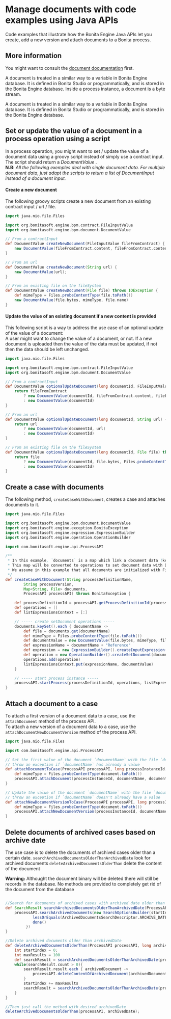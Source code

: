 # Manage documents with code examples using Java APIs

Code examples that illustrate how the Bonita Engine Java APIs let you create, add a new version and attach documents to a Bonita process.  

## More information

You might want to consult the [document documentation](documents.md) first.

A document is treated in a similar way to a variable in Bonita Engine database. It is defined in Bonita Studio or programmatically, and is stored in the Bonita Engine database. Inside a process instance, a document is a byte stream.

A document is treated in a similar way to a variable in Bonita Engine database. It is defined in Bonita Studio or programmatically, and is stored in the Bonita Engine database.

## Set or update the value of a document in a process operation using a script

In a process operation, you might want to set / update the value of a document data using a groovy script instead of simply use a contract input.  
The script should return a _DocumentValue_ .  
**N.B**: _All the following exemples deal with single document data. For multiple document data, just adapt the scripts to return a list  of DocumentInput instead of a document input._  

#### Create a new document

The following groovy scripts create a new document from an existing contract input / url / file.

```groovy
import java.nio.file.Files

import org.bonitasoft.engine.bpm.contract.FileInputValue
import org.bonitasoft.engine.bpm.document.DocumentValue

// From a contractInput
def DocumentValue createNewDocument(FileInputValue fileFromContract) {
    new DocumentValue(fileFromContract.content, fileFromContract.contentType, fileFromContract.fileName)
}

// From an url
def DocumentValue createNewDocument(String url) {
    new DocumentValue(url);
}

// From an existing file on the fileSystem
def DocumentValue createNewDocument(File file) throws IOException {
    def mimeType = Files.probeContentType(file.toPath())
    new DocumentValue(file.bytes, mimeType, file.name)
}
```

#### Update the value of an existing document if a new content is provided

This following script is a way to address the use case of an optional update of the value of a document:  
A user might want to change the value of a document, or not. If a new document is uploaded then the value of the data must be updated, if not then the data should be left unchanged.  

```groovy
import java.nio.file.Files

import org.bonitasoft.engine.bpm.contract.FileInputValue
import org.bonitasoft.engine.bpm.document.DocumentValue

// From a contractInput
def DocumentValue optionalUpdateDocument(long documentId, FileInputValue fileFromContract) {
    return fileFromContract 
        ? new DocumentValue(documentId, fileFromContract.content, fileFromContract.contentType, fileFromContract.fileName)
        : new DocumentValue(documentId)
}

// From an url
def DocumentValue optionalUpdateDocument(long documentId, String url) {
    return url
        ? new DocumentValue(documentId, url)
        : new DocumentValue(documentId)
}

// From an existing file on the fileSystem
def DocumentValue optionalUpdateDocument(long documentId, File file) throws IOException {
    return file
        ? new DocumentValue(documentId, file.bytes, Files.probeContentType(file.toPath()), file.name)
        : new DocumentValue(documentId)
}
```

## Create a case with documents

The following method, `createCaseWithDocument`, creates a case and attaches documents to it.  

```groovy
import java.nio.file.Files

import org.bonitasoft.engine.bpm.document.DocumentValue
import org.bonitasoft.engine.exception.BonitaException
import org.bonitasoft.engine.expression.ExpressionBuilder
import org.bonitasoft.engine.operation.OperationBuilder

import com.bonitasoft.engine.api.ProcessAPI

/**
 * In this example, `documents` is a map which link a document data (key) to a file (value)
 * This map will be converted to operations to set document data with DocumentValue
 * We assume in this example that all documents are initialized with Files (i.e contents), it could be URLs! 
 */
def createCaseWithDocument(String processDefinitionName,
        String processVersion,
        Map<String, File> documents,
        ProcessAPI processAPI) throws BonitaException {

    def processDefinitionId = processAPI.getProcessDefinitionId(processDefinitionName, processVersion)
    def operations = []
    def listExpressionsContext = [:]

    // ----- create setDocument operations -----
    documents.keySet().each { documentName ->
        def file = documents.get(documentName)
        def mimeType = Files.probeContentType(file.toPath())
        def documentValue = new DocumentValue(file.bytes, mimeType, file.name)
        def expressionName = documentName + "Reference"
        def expression = new ExpressionBuilder().createInputExpression(expressionName, DocumentValue.class.getName())
        def operation = new OperationBuilder().createSetDocument(documentName, expression)
        operations.add(operation)
        listExpressionsContext.put(expressionName, documentValue)
    }

    // ----- start process instance -----
    processAPI.startProcess(processDefinitionId, operations, listExpressionsContext);
}
```

## Attach a document to a case

To attach a first version of a document data to a case, use the `attachDocument` method of the process API.  
To attach a new version of a document data to a case, use the `attachDocumentNewDocumentVersion` method of the process API.  

```groovy
import java.nio.file.Files

import com.bonitasoft.engine.api.ProcessAPI

// Set the first value of the document `documentName` with the file `document`
// throw an exception if `documentName` has already a value
def attachDocumentToCase(ProcessAPI processAPI, long processInstanceId, String documentName, File document) {
    def mimeType = Files.probeContentType(document.toPath())
    processAPI.attachDocument(processInstanceId, documentName, document.name, mimeType, document.bytes)
}

// Update the value of the document `documentName` with the file `document`
// throw an exception if `documentName` doesn't already have a value
def attachNewDocumentVersionToCase(ProcessAPI processAPI, long processInstanceId, String documentName, File document) {
    def mimeType = Files.probeContentType(document.toPath())
    processAPI.attachNewDocumentVersion(processInstanceId, documentName, document.name, mimeType, document.bytes)
}
```

## Delete documents of archived cases based on archive date

The use case is to delete the documents of archived cases older than a certain date.
`searchArchivedDocumentsOlderThanArchivedDate` look for archived documents
`deleteArchivedDocumentsOlderThan` delete the content of the document

**Warning:** Althought the document binary will be deleted there will still be records in the database. No methods are provided to completely get rid of the document from the database

```groovy

//Search for documents of archived cases with archived date older than "archivedDate"
def SearchResult searchArchivedDocumentsOlderThanArchivedDate(ProcessAPI processAPI, long archivedDate, int startIndex, int maxResults){
	processAPI.searchArchivedDocuments(new SearchOptionsBuilder(startIndex, maxResults).with { 
			lessOrEquals(ArchivedDocumentsSearchDescriptor.ARCHIVE_DATE, archivedDate)
			done()
		 })
}

//Delete archived documents older than archivedDate
def deleteArchivedDocumentsOlderThan(ProcessAPI processAPI, long archivedDate) {
	int startIndex = 0;
	int maxResults = 100
	def searchResult = searchArchivedDocumentsOlderThanArchivedDate(processAPI, archivedDate, startIndex, maxResults)
	while(searchResult.count > 0){
		searchResult.result.each { archivedDocument ->
			processAPI.deleteContentOfArchivedDocument(archivedDocument.contentStorageId.toLong());
		}
		startIndex += maxResults
		searchResult = searchArchivedDocumentsOlderThanArchivedDate(processAPI, archivedDate, startIndex, maxResults)
	}
}

//Then just call the method with desired archivedDate
deleteArchivedDocumentsOlderThan(processAPI, archivedDate);

```
